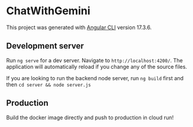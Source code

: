 # ChatWithGemini

This project was generated with [Angular CLI](https://github.com/angular/angular-cli) version 17.3.6.

## Development server

Run `ng serve` for a dev server. Navigate to `http://localhost:4200/`. The application will automatically reload if you change any of the source files.

If you are looking to run the backend node server, run `ng build` first and then `cd server && node server.js`

## Production

Build the docker image directly and push to production in cloud run!

